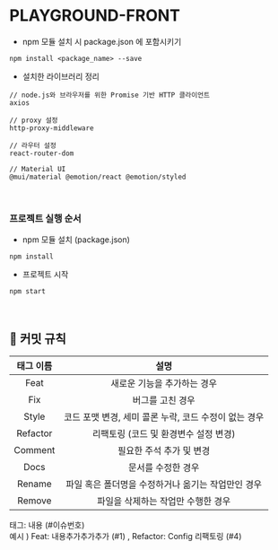# PLAYGROUND-FRONT

- npm 모듈 설치 시 package.json 에 포함시키기
```
npm install <package_name> --save
```

- 설치한 라이브러리 정리
```
// node.js와 브라우저를 위한 Promise 기반 HTTP 클라이언트
axios

// proxy 설정
http-proxy-middleware 

// 라우터 설정
react-router-dom 

// Material UI
@mui/material @emotion/react @emotion/styled
```

<br>

### 프로젝트 실행 순서

- npm 모듈 설치 (package.json)
```
npm install
```

- 프로젝트 시작
```
npm start
```

<br>

<h2>🤝 커밋 규칙</h2>

|   태그 이름    |                설명                |
|:----------:|:--------------------------------:|
|    Feat    |         새로운 기능을 추가하는 경우          |
|    Fix     |            버그를 고친 경우             |
|   Style    | 코드 포맷 변경, 세미 콜론 누락, 코드 수정이 없는 경우 |
|  Refactor  |      리팩토링 (코드 및 환경변수 설정 변경)      |
|  Comment   |          필요한 주석 추가 및 변경          |
|    Docs    |            문서를 수정한 경우            |
|   Rename   |   파일 혹은 폴더명을 수정하거나 옮기는 작업만인 경우   |
|   Remove   |       파일을 삭제하는 작업만 수행한 경우        |


태그: 내용 (#이슈번호)  
예시 ) Feat: 내용추가추가추가 (#1) , Refactor: Config 리팩토링 (#4)